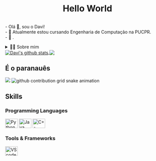 <!DOCTYPE html>
<html lang="pt-BR">
<head>
    <meta charset="UTF-8">
    <meta name="viewport" content="width=device-width, initial-scale=1.0">
</head>
<body>

<!--título-->
<div id="user-content-toc">
    <ul align="center">
        <summary><h1 style="display: inline-block;">Hello World</h1></summary>
    </ul>
</div>

<!-- Presentation -->
<p>
    - Olá 👋, sou o Davi!<br>
    - 🌱 Atualmente estou cursando Engenharia de Computação na PUCPR.<br>
    - 🔭 .
</p>

<!-- Dropdown -->
<details>
    <summary>👨‍💻 Sobre mim</summary>
    <p>
        - 💬 Tenho 25 anos e atualmente moro em Curitiba. Tenho conhecimento com Python, Java e C++.<br>
        - ⚡ HObbyes.
    </p>
</details>

<!-- Links -->
<!--<a href="https://br.linkedin.com/in/davi-augusto-0633b91a2">-->
<!--<img src="https://img.shields.io/badge/LinkedIn-0077B5?style=for-the-badge&logo=linkedin&logoColor=white" alt="LinkedIn">-->
</a>

<!-- GithubStats -->
<a href="https://github.com/davi-augusto-cardoso/github-readme-stats">
    <img align="center" src="https://github-readme-stats.vercel.app/api?username=davi-augusto-cardoso&show_icons=true&theme=dark" alt="Davi's github stats" />
</a>
<a href="https://github.com/davi-augusto-cardoso/github-readme-stats">
    <img align="center" src="https://github-readme-stats.vercel.app/api/top-langs/?username=davi-augusto-cardoso&layout=compact&theme=dark&hide_border=false" />
</a>

<!-- Portfolio -->

<!-- GIF -->
<p>
    <h2>É o paranauês</h2>
    <img src="https://github.com/user-attachments/assets/78f3ca0d-4789-4e9e-9132-5abb43789efd" />
    <picture>
      <source media="(prefers-color-scheme: dark)" srcset="https://raw.githubusercontent.com/davi-augusto-cardoso/davi-augusto-cardos/output/github-contribution-grid-snake-dark.svg">
      <source media="(prefers-color-scheme: light)" srcset="https://raw.githubusercontent.com/davi-augusto-cardos/davi-augusto-cardos/output/github-contribution-grid-snake.svg">
      <img alt="github contribution grid snake animation" src="https://raw.githubusercontent.com/davi-augusto-cardos/davi-augusto-cardos/output/github-contribution-grid-snake.svg">
    </picture>
</p>

## Skills
<!-- Skills: Programming Languages -->
<div style="flex-basis: 48%;">
    <h3>Programming Languages</h3>
    <img align="center" alt="Python" height="30" width="40" src="https://cdn.jsdelivr.net/gh/devicons/devicon@latest/icons/python/python-original-wordmark.svg" />
    <img align="center" alt="Java" height="30" width="40" src="https://cdn.jsdelivr.net/gh/devicons/devicon@latest/icons/java/java-original.svg" />
    <img align="center" alt="C++" height="30" width="40" src="https://cdn.jsdelivr.net/gh/devicons/devicon@latest/icons/cplusplus/cplusplus-plain.svg" />
</div>


<!-- Skills: Tools & Frameworks -->
<div style="flex-basis: 48%;">
    <h3>Tools & Frameworks</h3>
    <img align="center" alt="VScode" height="30" width="40" src="https://cdn.jsdelivr.net/gh/devicons/devicon/icons/vscode/vscode-original.svg">
</div>

</body>
</html>
